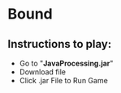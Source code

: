 # Bound
## Instructions to play:
- Go to "**JavaProcessing.jar**"
- Download file
- Click .jar File to Run Game

